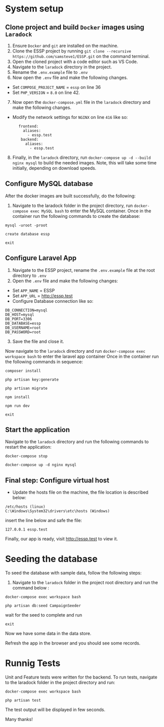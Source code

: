 # System setup

## Clone project and build `Docker` images using `Laradock`

1. Ensure `Docker` and `git` are installed on the machine.
1. Clone the ESSP project by running `git clone --recursive https://github.com/samsteve1/ESSP.git` on the command terminal.
1. Open the cloned project with a code editor such as VS Code.
1. Navigate to the `laradock` directory in the project.
1. Rename the `.env.example` file to `.env`
1. Now open the `.env` file and make the following changes.

-   Set `COMPOSE_PROJECT_NAME` = `essp` on line 36
-   Set `PHP_VERSION` = `8.0` on line 42.

7. Now open the `docker-compose.yml` file in the `laradock` directory and make the following changes.

-   Modify the network settings for `NGINX` on line `416` like so:

```networks:
      frontend:
        aliases:
          - essp.test
       backend:
         aliases:
           - essp.test
```

8. Finally, in the `laradock` directory, run `docker-compose up -d --build nginx mysql` to build the needed images. Note, this will take some time initially, depending on download speeds.

## Configure MySQL database

After the docker images are built successfully, do the following:

1. Navigate to the laradock folder in the project directory, run `docker-compose exec MySQL bash` to enter the MySQL container.
   Once in the container run the following commands to create the database:

```
mysql -uroot -proot

create database essp

exit
```

## Configure Laravel App

1. Navigate to the ESSP project, rename the `.env.example` file at the root directory to `.env`
2. Open the `.env` file and make the following changes:

-   Set `APP_NAME` = ESSP
-   Set `APP_URL` = http://essp.test
-   Configure Database connection like so:

```
DB_CONNECTION=mysql
DB_HOST=mysql
DB_PORT=3306
DB_DATABASE=essp
DB_USERNAME=root
DB_PASSWORD=root
```

3. Save the file and close it.

Now navigate to the `laradock` directory and run `docker-compose exec workspace bash` to enter the laravel app container
Once in the container run the following commands in sequence:

```
composer install
```

```
php artisan key:generate
```

```
php artisan migrate
```

```
npm install
```

```
npm run dev
```

```
exit
```

## Start the application

Navigate to the `laradock` directory and run the following commands to restart the application:

```
docker-compose stop

docker-compose up -d nginx mysql
```

## Final step: Configure virtual host

-   Update the hosts file on the machine, the file location is described below:

```
/etc/hosts (linux)
C:\Windows\System32\drivers\etc\hosts (Windows)
```

insert the line below and safe the file:

```
127.0.0.1 essp.test
```

Finally, our app is ready,
visit http://essp.test to view it.

# Seeding the database

To seed the database with sample data, follow the following steps:

1. Navigate to the `laradock` folder in the project root directory and run the command below :

```
docker-compose exec workspace bash
```

```
php artisan db:seed CampaignSeeder
```

wait for the seed to complete and run

```
exit
```

Now we have some data in the data store.

Refresh the app in the browser and you should see some records.

# Runnig Tests

Unit and Feature tests were written for the backend.
To run tests, navigate to the laradock folder in the project directory and run:

```
docker-compose exec workspace bash
```

```
php artisan test
```

The test output will be displayed in few seconds.

Many thanks!
